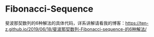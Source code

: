 # Fibonacci-Sequence
 斐波那契数列的6种解法的具体代码，详系讲解请看我的博客：https://ten-z.github.io/2019/06/18/斐波那契数列-Fibonacci-sequence-的6种解法/
